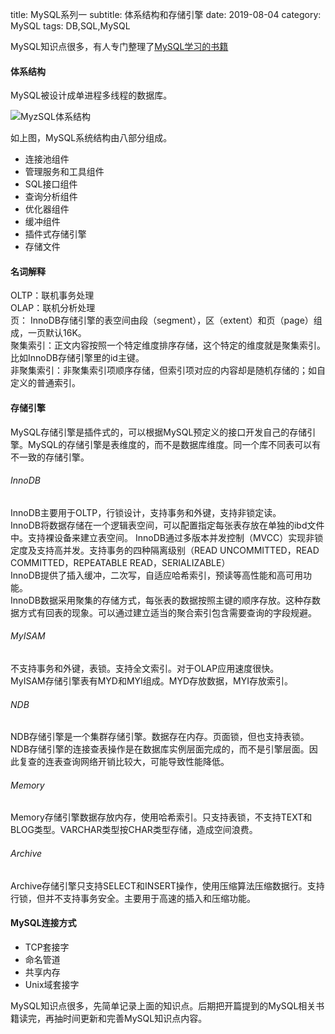 title: MySQL系列一
subtitle: 体系结构和存储引擎
date: 2019-08-04
category: MySQL
tags: DB,SQL,MySQL

MySQL知识点很多，有人专门整理了[MySQL学习的书籍](http://mingxinglai.com/cn/2015/12/material-of-mysql/)

#### 体系结构
MySQL被设计成单进程多线程的数据库。

![MyzSQL体系结构]({static}/images/mysql_architecture.png)

如上图，MySQL系统结构由八部分组成。

- 连接池组件
- 管理服务和工具组件
- SQL接口组件
- 查询分析组件
- 优化器组件
- 缓冲组件
- 插件式存储引擎
- 存储文件

#### 名词解释
OLTP：联机事务处理  
OLAP：联机分析处理   
页： InnoDB存储引擎的表空间由段（segment），区（extent）和页（page）组成，一页默认16K。  
聚集索引：正文内容按照一个特定维度排序存储，这个特定的维度就是聚集索引。比如InnoDB存储引擎里的id主键。  
非聚集索引：非聚集索引项顺序存储，但索引项对应的内容却是随机存储的；如自定义的普通索引。

#### 存储引擎
MySQL存储引擎是插件式的，可以根据MySQL预定义的接口开发自己的存储引擎。MySQL的存储引擎是表维度的，而不是数据库维度。同一个库不同表可以有不一致的存储引擎。
###### *InnoDB*
InnoDB主要用于OLTP，行锁设计，支持事务和外键，支持非锁定读。  
InnoDB将数据存储在一个逻辑表空间，可以配置指定每张表存放在单独的ibd文件中。支持裸设备来建立表空间。 
InnoDB通过多版本并发控制（MVCC）实现非锁定度及支持高并发。支持事务的四种隔离级别（READ UNCOMMITTED，READ COMMITTED，REPEATABLE READ，SERIALIZABLE）  
InnoDB提供了插入缓冲，二次写，自适应哈希索引，预读等高性能和高可用功能。   
InnoDB数据采用聚集的存储方式，每张表的数据按照主键的顺序存放。这种存数据方式有回表的现象。可以通过建立适当的聚合索引包含需要查询的字段规避。
###### *MyISAM*
不支持事务和外键，表锁。支持全文索引。对于OLAP应用速度很快。   
MyISAM存储引擎表有MYD和MYI组成。MYD存放数据，MYI存放索引。
###### *NDB*
NDB存储引擎是一个集群存储引擎。数据存在内存。页面锁，但也支持表锁。   
NDB存储引擎的连接查表操作是在数据库实例层面完成的，而不是引擎层面。因此复查的连表查询网络开销比较大，可能导致性能降低。
###### *Memory*
Memory存储引擎数据存放内存，使用哈希索引。只支持表锁，不支持TEXT和BLOG类型。VARCHAR类型按CHAR类型存储，造成空间浪费。
###### *Archive*
Archive存储引擎只支持SELECT和INSERT操作，使用压缩算法压缩数据行。支持行锁，但并不支持事务安全。主要用于高速的插入和压缩功能。

#### MySQL连接方式
- TCP套接字
- 命名管道
- 共享内存
- Unix域套接字

MySQL知识点很多，先简单记录上面的知识点。后期把开篇提到的MySQL相关书籍读完，再抽时间更新和完善MySQL知识点内容。
